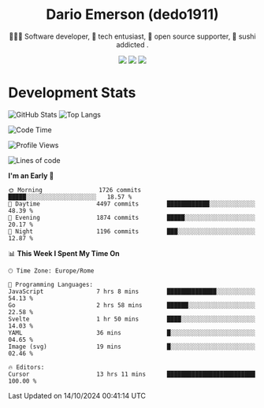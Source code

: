<div align="center">
  
# Dario Emerson (dedo1911)
👨🏼‍💻 Software developer, 🔧 tech entusiast, 🙌 open source supporter, 🍣 sushi addicted .

[![](https://img.shields.io/badge/-Linkedin-informational?style=for-the-badge&logo=linkedin&logoColor=white&color=2867B2)](http://linkedin.com/in/dedo1911)
[![](https://img.shields.io/badge/-Telegram-informational?style=for-the-badge&logo=telegram&logoColor=white&color=0088cc)](https://t.me/dedo1911)
[![](https://img.shields.io/badge/-Facebook-informational?style=for-the-badge&logo=facebook&logoColor=white&color=3b5998)](https://fb.com/dedo1911)

</div>

# Development Stats

![GitHub Stats](https://github-readme-stats.vercel.app/api?username=dedo1911&hide=&count_private=true&title_color=84cc16&text_color=ffffff&icon_color=84cc16&bg_color=1c1917&hide_border=true&border_radius=0&show_icons=true)
![Top Langs](https://github-readme-stats.vercel.app/api/top-langs/?username=dedo1911&theme=chartreuse-dark&layout=compact)

<!--START_SECTION:waka-->
![Code Time](http://img.shields.io/badge/Code%20Time-1%2C423%20hrs%2045%20mins-blue)

![Profile Views](http://img.shields.io/badge/Profile%20Views-2-blue)

![Lines of code](https://img.shields.io/badge/From%20Hello%20World%20I%27ve%20Written-2.7%20million%20lines%20of%20code-blue)

**I'm an Early 🐤** 

```text
🌞 Morning                1726 commits        █████░░░░░░░░░░░░░░░░░░░░   18.57 % 
🌆 Daytime                4497 commits        ████████████░░░░░░░░░░░░░   48.39 % 
🌃 Evening                1874 commits        █████░░░░░░░░░░░░░░░░░░░░   20.17 % 
🌙 Night                  1196 commits        ███░░░░░░░░░░░░░░░░░░░░░░   12.87 % 
```


📊 **This Week I Spent My Time On** 

```text
🕑︎ Time Zone: Europe/Rome

💬 Programming Languages: 
JavaScript               7 hrs 8 mins        ██████████████░░░░░░░░░░░   54.13 % 
Go                       2 hrs 58 mins       ██████░░░░░░░░░░░░░░░░░░░   22.58 % 
Svelte                   1 hr 50 mins        ████░░░░░░░░░░░░░░░░░░░░░   14.03 % 
YAML                     36 mins             █░░░░░░░░░░░░░░░░░░░░░░░░   04.65 % 
Image (svg)              19 mins             █░░░░░░░░░░░░░░░░░░░░░░░░   02.46 % 

🔥 Editors: 
Cursor                   13 hrs 11 mins      █████████████████████████   100.00 % 
```


 Last Updated on 14/10/2024 00:41:14 UTC
<!--END_SECTION:waka-->

<!--
**dedo1911/dedo1911** is a ✨ _special_ ✨ repository because its `README.md` (this file) appears on your GitHub profile.

Here are some ideas to get you started:

- 🔭 I’m currently working on ...
- 🌱 I’m currently learning ...
- 👯 I’m looking to collaborate on ...
- 🤔 I’m looking for help with ...
- 💬 Ask me about ...
- 📫 How to reach me: ...
- 😄 Pronouns: ...
- ⚡ Fun fact: ...
-->
